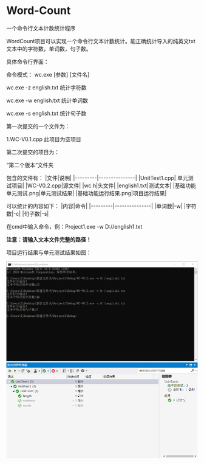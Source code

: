 # Word-Count
一个命令行文本计数统计程序

WordCount项目可以实现一个命令行文本计数统计。能正确统计导入的纯英文txt文本中的字符数，单词数，句子数。

具体命令行界面：

命令模式： wc.exe [参数] [文件名]

wc.exe -z english.txt  统计字符数

wc.exe -w english.txt 统计单词数

wc.exe -s english.txt  统计句子数

第一次提交的一个文件为：

1.WC-V0.1.cpp    此项目为空项目

第二次提交的项目为：

“第二个版本”文件夹

包含的文件有：
|文件|说明|
|---------|---------------|
|UnitTest1.cpp| 单元测试项目|
|WC-V0.2.cpp|源文件|
|wc.h|头文件|
|english1.txt|测试文本|
|基础功能单元测试.png|单元测试结果|
|基础功能运行结果.png|项目运行结果|


可以统计的内容如下：
|内容|命令|
|---------|---------------|
|单词数|-w|
|字符数|-c|
|句子数|-s|

在cmd中输入命令，例：Project1.exe -w D://english1.txt 

**注意：请输入文本文件完整的路径！**

项目运行结果与单元测试结果如图：

![](https://github.com/lyliuying1/Word-Count/blob/master/第二个版本/基础功能运行结果.png)
![](https://github.com/lyliuying1/Word-Count/blob/master/第二个版本/基础功能单元测试.png)

